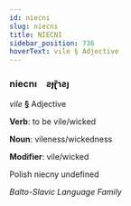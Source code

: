 ```yaml
---
id: niecnı
slug: niecnı
title: NİECNI
sidebar_position: 736
hoverText: vile § Adjective
---
```


### niecnı&emsp;<span kind="abugida">ƨɟɽ̄ɿƨȷ</span>

*vile* **§** Adjective

**Verb**: to be vile/wicked

**Noun**: vileness/wickedness

**Modifier**: vile/wicked

Polish niecny undefined

*Balto-Slavic Language Family*